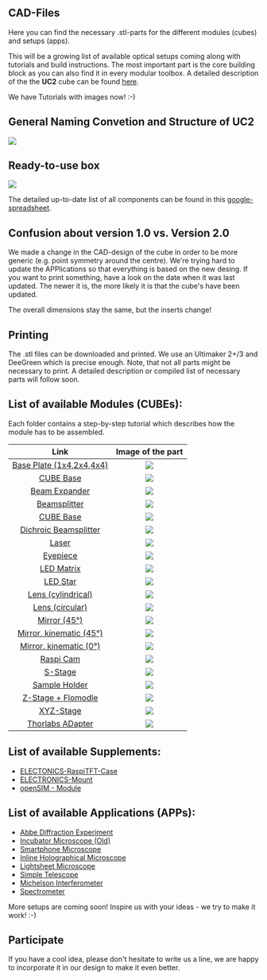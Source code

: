 ## CAD-Files
Here you can find the necessary .stl-parts for the different modules (cubes) and setups (apps).

This will be a growing list of available optical setups coming along with tutorials and build instructions. The most important part is the core building block as you can also find it in every modular toolbox. A detailed description of the the **UC2** cube can be found [here](./CUBE_BASE/Readme.md).

We have Tutorials with images now! :-)

## General Naming Convetion and Structure of UC2

![](./IMAGES/UC2_Structure.png)


## Ready-to-use box

![](./IMAGES/UC2_Box_Structure.png)

The detailed up-to-date list of all components can be found in this [google-spreadsheet](https://drive.google.com/file/d/1Vh9hyDPg2nbcnaBAXX8jAnEIwKx_D-sa/view?usp=sharing).

## Confusion about version 1.0 vs. Version 2.0

We made a change in the CAD-design of the cube in order to be more generic (e.g. point symmetry around the centre). We're trying hard to update the APPlications so that everything is based on the new desing. If you want to print something, have a look on the date when it was last updated. The newer it is, the more likely it is that the cube's have been updated.

The overall dimensions stay the same, but the inserts change!

## Printing
The .stl files can be downloaded and printed. We use an Ultimaker 2+/3 and DeeGreen which is precise enough. Note, that not all parts might be necessary to print. A detailed description or compiled list of necessary parts will follow soon.

## List of available Modules (CUBEs):
Each folder contains a step-by-step tutorial which describes how the module has to be assembled.


Link             |  Image of the part
:-------------------------:|:-------------------------:
[Base Plate (1x4,2x4,4x4)](./ASSEMBLY_BASE)  |  ![](./ASSEMBLY_BASE/IMAGES/Assembly_base_4x4.png)
[CUBE Base](./ASSEMBLY_CUBE_Base_v2)  |  ![](./ASSEMBLY_CUBE_Base_v2/IMAGES/Assembly_Cube_Base_v2.png)
[Beam Expander](./ASSEMBLY_CUBE_Beamexpander_v2)  |  ![](./ASSEMBLY_CUBE_Beamexpander_v2/IMAGES/Assembly_Cube_Beamexpander_v2.png)
[Beamsplitter](./ASSEMBLY_CUBE_Beamsplitter_v2)  |  ![](./ASSEMBLY_CUBE_Beamsplitter_v2/IMAGES/Assembly_Cube_Beamsplitter_v2.png)
[CUBE Base](./ASSEMBLY_CUBE_Cellphonemount) | ![](./ASSEMBLY_CUBE_Cellphonemount/IMAGES/Assembly_Cube_Smartphone_Holder.png)
[Dichroic Beamsplitter](./ASSEMBLY_CUBE_Dichroic_Beamsplitter_v2) | ![](./ASSEMBLY_CUBE_Dichroic_Beamsplitter_v2/IMAGES/Assembly_Cube_Dichroic_Beamsplitter.png)
[Laser](./ASSEMBLY_CUBE_Laser_v2) | ![](./ASSEMBLY_CUBE_Laser_v2/IMAGES/Assembly_Cube_Lasermount.png)
[Eyepiece ](./ASSEMBLY_CUBE_Eyepiece_v2) | ![](./ASSEMBLY_CUBE_Eyepiece_v2/IMAGES/Assembly_Cube_Eyepiece_v2.png)
[LED Matrix](./ASSEMBLY_CUBE_LED_Matrix_v2) | ![](./ASSEMBLY_CUBE_LED_Matrix_v2/IMAGES/Assembly_Cube_LED_Matrix_v0.png)
[LED Star](./ASSEMBLY_CUBE_LED_v2) | ![](./ASSEMBLY_CUBE_LED_v2/IMAGES/Assembly_Cube_LED_holder_v2.png)
[Lens (cylindrical)](./ASSEMBLY_CUBE_Lens_CYLINDRICAL_v2) | ![](./ASSEMBLY_CUBE_Lens_CYLINDRICAL_v2/IMAGES/Assembly_Cube_Objectiveholder.png)
[Lens (circular)](./ASSEMBLY_CUBE_Lens_v2) | ![](./ASSEMBLY_CUBE_Lens_v2/IMAGES/Assembly_Cube_Objectiveholder.png)
[Mirror (45°)](./ASSEMBLY_CUBE_Mirror_45_v2) | ![](./ASSEMBLY_CUBE_Mirror_45_v2/IMAGES/Assembly_Cube_Mirror_Tilt.png)
[Mirror, kinematic (45°)](./ASSEMBLY_CUBE_Mirror_Kinematic_45_v2) | ![](./ASSEMBLY_CUBE_Mirror_Kinematic_45_v2/IMAGES/Assembly_Cube_Kinematic_Mirrormount_45_v2.png)
[Mirror, kinematic (0°)](./ASSEMBLY_CUBE_Mirror_Kinematic_v2) | ![](./ASSEMBLY_CUBE_Mirror_Kinematic_v2/IMAGES/Assembly_Cube_Kinematic_Mirrormount_v2.png)
[Raspi Cam](./ASSEMBLY_CUBE_RaspiCam_v2) | ![](./ASSEMBLY_CUBE_RaspiCam_v2/IMAGES/Assembly_Cube_cameracube.png)
[S-Stage](./ASSEMBLY_CUBE_S-STAGE_v2) | ![](./ASSEMBLY_CUBE_S-STAGE_v2/IMAGES/Assembly_XY_Translator_Lightsheet_v2.png)
[Sample Holder](./ASSEMBLY_CUBE_Sample_Holder_v2) | ![](./ASSEMBLY_CUBE_Sample_Holder_v2/IMAGES/Assembly_Cube_Sample_holder_v2.png)
[Z-Stage + Flomodle](./ASSEMBLY_CUBE_Z-STAGE_v2) | ![](./ASSEMBLY_CUBE_Z-STAGE_v2/IMAGES/Assembly_Z_Focus_Spiralbearing_v3.png)
[XYZ-Stage](./ASSEMBLY_XYZ) | ![](./ASSEMBLY_XYZ-STAGE/IMAGES/Assembly_cube_double_Zfocus.png)
[Thorlabs ADapter](./ASSEMBLY_CUBE_Thorlabs_v2) | ![](./ASSEMBLY_CUBE_Thorlabs_v2/IMAGES/Assembly_Cube_Thorlabs_v2.png)


## List of available Supplements:
* [ELECTONICS-RaspiTFT-Case](./EXT_ELECTONICS-RaspiTFT-Case)
* [ELECTRONICS-Mount](./EXT_ELECTRONICS-Mount)
* [openSIM - Module](./ASSEMBLY_CUBE_openSIM)

## List of available Applications (APPs):
- [Abbe Diffraction Experiment](./APP_Abbe_Setup)
- [Incubator Microscope (Old)](./APP_Incubator_Microscope)
- [Smartphone Microscope](./APP_SMARTPHONE_MICROSCOPE)
- [Inline Holographical Microscope](./APP_INLINE_HOLOGRAM)
- [Lightsheet Microscope](./APP_LIGHTSHEET_Workshop)
- [Simple Telescope](./APP_SIMPLE-Telescope)
- [Michelson Interferometer](APP_Michelson_Interferometer)
- [Spectrometer](APP_Spectrometer)

More setups are coming soon!
Inspire us with your ideas - we try to make it work! :-)

## Participate
If you have a cool idea, please don't hesitate to write us a line, we are happy to incorporate it in our design to make it even better.
